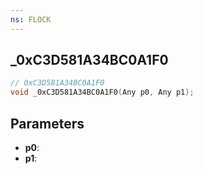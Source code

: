 ```yaml
---
ns: FLOCK
---
```

## _0xC3D581A34BC0A1F0

```c
// 0xC3D581A34BC0A1F0
void _0xC3D581A34BC0A1F0(Any p0, Any p1);
```

## Parameters
* **p0**:
* **p1**:

